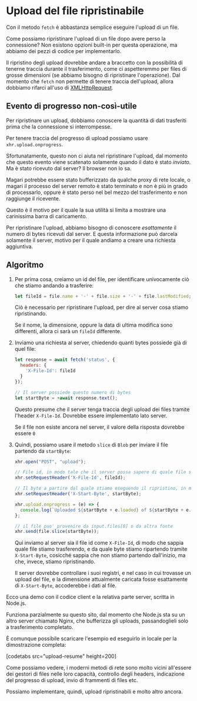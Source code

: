# Upload del file ripristinabile

Con il metodo `fetch` è abbastanza semplice eseguire l'upload di un file.

Come possiamo ripristinare l'upload di un file dopo avere perso la connessione? Non esistono opzioni built-in per questa operazione, ma abbiamo dei pezzi di codice per implementarlo.

Il ripristino degli upload dovrebbe andare a braccetto con la possibilità di tenerne traccia durante il trasferimento, come ci aspetteremmo per files di grosse dimensioni (se abbiamo bisogno di ripristinare l'operazione). Dal momento che `fetch` non permette di tenere traccia dell'upload, allora dobbiamo rifarci all'uso di [XMLHttpRequest](info:xmlhttprequest).

## Evento di progresso non-così-utile

Per ripristinare un upload, dobbiamo conoscere la quantità di dati trasferiti prima che la connessione si interrompesse.

Per tenere traccia del progresso di upload possiamo usare `xhr.upload.onprogress`.

Sfortunatamente, questo non ci aiuta nel ripristinare l'upload, dal momento che questo evento viene scatenato solamente quando il dato è stato *inviato*. Ma è stato ricevuto dal server? Il browser non lo sa.

Magari potrebbe essere stato bufferizzato da qualche proxy di rete locale, o magari il processo del server remoto è stato terminato e non è più in grado di processarlo, oppure è stato perso nel bel mezzo del trasferimento e non raggiunge il ricevente.

Questo è il motivo per il quale la sua utilità si limita a mostrare una carinissima barra di caricamento.

Per ripristinare l'upload, abbiamo bisogno di conoscere *esattamente* il numero di bytes ricevuti dal server. E questa informazione può darcela solamente il server, motivo per il quale andiamo a creare una richiesta aggiuntiva.

## Algoritmo

1. Per prima cosa, creiamo un id del file, per identificare univocamente ciò che stiamo andando a trasferire:
    ```js
    let fileId = file.name + '-' + file.size + '-' + file.lastModified;
    ```
    Ciò è necessario per ripristinare l'upload, per dire al server cosa stiamo ripristinando.

    Se il nome, la dimensione, oppure la data di ultima modifica sono differenti, allora ci sarà un `fileId` differente.

2. Inviamo una richiesta al server, chiedendo quanti bytes possiede già di quel file:
    ```js
    let response = await fetch('status', {
      headers: {
        'X-File-Id': fileId
      }
    });

    // Il server possiede questo numero di bytes
    let startByte = +await response.text();
    ```

    Questo presume che il server tenga traccia degli upload dei files tramite l'header `X-File-Id`. Dovrebbe essere implementato lato server.

    Se il file non esiste ancora nel server, il valore della risposta dovrebbe essere `0`

3. Quindi, possiamo usare il metodo `slice` di `Blob` per inviare il file partendo da `startByte`:
    ```js
    xhr.open("POST", "upload");

    // File id, in modo tale che il server possa sapere di quale file stiamo eseguendo l'upload
    xhr.setRequestHeader('X-File-Id', fileId);

    // Il byte a partire dal quale stiamo eseguendo il ripristino, in modo da consentire al server di sapere da che punto stiamo cominciando a ripristinare
    xhr.setRequestHeader('X-Start-Byte', startByte);

    xhr.upload.onprogress = (e) => {
      console.log(`Uploaded ${startByte + e.loaded} of ${startByte + e.total}`);
    };

    // il file puo' provenire da input.files[0] o da altra fonte
    xhr.send(file.slice(startByte));
    ```

    Qui inviamo al server sia il file id come `X-File-Id`, di modo che sappia quale file stiamo trasferendo, e da quale byte stiamo ripartendo tramite `X-Start-Byte`, cosicché sappia che non stiamo partendo dall'inizio, ma che, invece, stiamo ripristinando.

    Il server dovrebbe controllare i suoi registri, e nel caso in cui trovasse un upload del file, e la dimensione attualmente caricata fosse esattamente di `X-Start-Byte`, accoderebbe i dati al file.


Ecco una demo con il codice client e la relativa parte server, scritta in Node.js.

Funziona parzialmente su questo sito, dal momento che Node.js sta su un altro server chiamato Nginx, che bufferizza gli uploads, passandoglieli solo a trasferimento completato.

È comunque possibile scaricare l'esempio ed eseguirlo in locale per la dimostrazione completa:

[codetabs src="upload-resume" height=200]

Come possiamo vedere, i moderni metodi di rete sono molto vicini all'essere dei gestori di files nelle loro capacità, controllo degli headers, indicazione del progresso di upload, invio di frammenti di files etc.

Possiamo implementare, quindi, upload ripristinabili e molto altro ancora.
